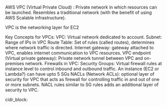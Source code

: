 AWS VPC (Virtual Private Cloud) :
  Private network in which resources can be launched.
  Resembles a traditional network (with the benefit of using AWS Scalable infrastructure).
  
VPC is the networking layer for EC2

Key Concepts for VPCs:
  VPC: Virtual network dedicated to account.
  Subnet: Range of IPs in VPC
  Route Table: Set of rules (called routes), determines where network traffic is directed.
  Internet gateway: gateway attached to VPC, enables internet communication to VPC resources.
  VPC endpoint (Virtual private gateway): Private network tunnel between VPC and on-premises network.
  Firewalls in VPC:
    Security Groups: Virtual firewall rules at instance level to control inbound and outbound traffic.
                     An instance (EC2 or Lambda?) can have upto 5 SGs
    NACLs (Network ACLs): optional layer of security for VPC that acts as firewall for controlling traffic in and out of one or more subnets.
                          NACL rules similar to SG rules adds an additional layer of security to VPC.

cidr_block: 
